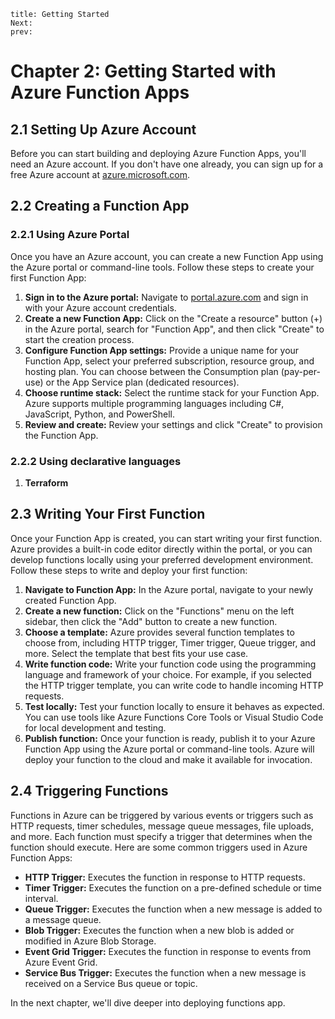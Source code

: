 
```
title: Getting Started
Next:
prev:
```
# Chapter 2: Getting Started with Azure Function Apps

## 2.1 Setting Up Azure Account
Before you can start building and deploying Azure Function Apps, you'll need an Azure account. If you don't have one already, you can sign up for a free Azure account at [azure.microsoft.com](https://azure.microsoft.com/).

## 2.2 Creating a Function App
### 2.2.1 Using Azure Portal
Once you have an Azure account, you can create a new Function App using the Azure portal or command-line tools. Follow these steps to create your first Function App:
1. **Sign in to the Azure portal:** Navigate to [portal.azure.com](https://portal.azure.com/) and sign in with your Azure account credentials.
2. **Create a new Function App:** Click on the "Create a resource" button (+) in the Azure portal, search for "Function App", and then click "Create" to start the creation process.
3. **Configure Function App settings:** Provide a unique name for your Function App, select your preferred subscription, resource group, and hosting plan. You can choose between the Consumption plan (pay-per-use) or the App Service plan (dedicated resources).
4. **Choose runtime stack:** Select the runtime stack for your Function App. Azure supports multiple programming languages including C#, JavaScript, Python, and PowerShell.
5. **Review and create:** Review your settings and click "Create" to provision the Function App.
### 2.2.2 Using declarative languages
1. **Terraform**
## 2.3 Writing Your First Function
Once your Function App is created, you can start writing your first function. Azure provides a built-in code editor directly within the portal, or you can develop functions locally using your preferred development environment. Follow these steps to write and deploy your first function:
1. **Navigate to Function App:** In the Azure portal, navigate to your newly created Function App.
2. **Create a new function:** Click on the "Functions" menu on the left sidebar, then click the "Add" button to create a new function.
3. **Choose a template:** Azure provides several function templates to choose from, including HTTP trigger, Timer trigger, Queue trigger, and more. Select the template that best fits your use case.
4. **Write function code:** Write your function code using the programming language and framework of your choice. For example, if you selected the HTTP trigger template, you can write code to handle incoming HTTP requests.
5. **Test locally:** Test your function locally to ensure it behaves as expected. You can use tools like Azure Functions Core Tools or Visual Studio Code for local development and testing.
6. **Publish function:** Once your function is ready, publish it to your Azure Function App using the Azure portal or command-line tools. Azure will deploy your function to the cloud and make it available for invocation.

## 2.4 Triggering Functions
Functions in Azure can be triggered by various events or triggers such as HTTP requests, timer schedules, message queue messages, file uploads, and more. Each function must specify a trigger that determines when the function should execute. Here are some common triggers used in Azure Function Apps:
- **HTTP Trigger:** Executes the function in response to HTTP requests.
- **Timer Trigger:** Executes the function on a pre-defined schedule or time interval.
- **Queue Trigger:** Executes the function when a new message is added to a message queue.
- **Blob Trigger:** Executes the function when a new blob is added or modified in Azure Blob Storage.
- **Event Grid Trigger:** Executes the function in response to events from Azure Event Grid.
- **Service Bus Trigger:** Executes the function when a new message is received on a Service Bus queue or topic.

In the next chapter, we'll dive deeper into deploying functions app.
